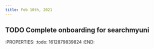 ```yaml
---
title: Feb 10th, 2021
---
```


## TODO Complete onboarding for searchmyuni
:PROPERTIES:
:todo: 1612879839824
:END:
